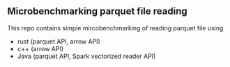 ## Microbenchmarking parquet file reading

This repo contains simple mircobenchmarking of reading parquet file using

* rust (parquet API, arrow API)
* c++ (arrow API)
* Java (parquet API, Spark vectorized reader API)


